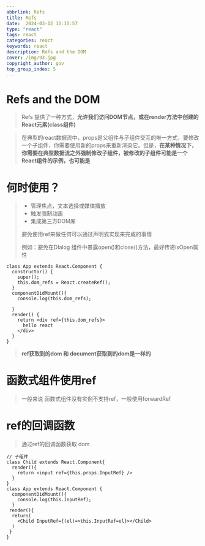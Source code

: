 ```yaml
---
abbrlink: Refs
title: Refs
date:  2024-03-12 15:15:57
type: "react"
tags: react
categories: react
keywords: react
description: Refs and the DOM
cover: /img/93.jpg
copyright_author: gov
top_group_index: 5
---
```

# Refs and the DOM

> Refs 提供了一种方式，**允许我们访问DOM节点，或在render方法中创建的React元素(class组件)**

> 在典型的react数据流中，props是父组件与子组件交互的唯一方式，要修改一个子组件，你需要使用新的props来重新渲染它。但是，**在某种情况下，你需要在典型数据流之外强制修改子组件，被修改的子组件可能是一个React组件的示例，也可能是**

# 何时使用？

> - 管理焦点，文本选择或媒体播放
> - 触发强制动画
> - 集成第三方DOM库
>
> 避免使用ref来做任何可以通过声明式实现来完成的事情
>
> 例如：避免在DIalog 组件中暴露open()和close()方法，最好传递isOpen属性

```react
class App extends React.Component {
  constructor() {
    super();
    this.dom_refs = React.createRef();
  }
  componentDidMount(){
    console.log(this.dom_refs);

  }
  render() {
    return <div ref={this.dom_refs}>
      hello react
    </div>
  }
}
```

> **ref获取到的dom 和 document获取到的dom是一样的**

# 函数式组件使用ref

> 一般来说 函数式组件没有实例不支持ref，一般使用forwardRef

# ref的回调函数

> 通过ref的回调函数获取 dom

```react
// 子组件
class Child extends React.Component{
  render(){
    return <input ref={this.props.InputRef} />
  }
}
class App extends React.Component {
  componentDidMount(){
    console.log(this.InputRef);
  }
 render(){
  return(
    <Child InputRef={(el)=>this.InputRef=el}></Child>
  )
 }
}
```

